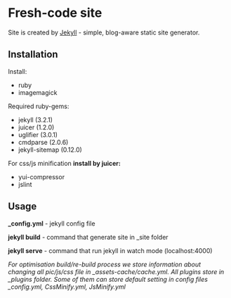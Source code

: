 # Fresh-code site
Site is created by [Jekyll] - simple, blog-aware static site generator.
## Installation
Install: 
- ruby 
- imagemagick

Required ruby-gems:
- jekyll (3.2.1)
- juicer (1.2.0)
- uglifier (3.0.1)
- cmdparse (2.0.6)
- jekyll-sitemap (0.12.0)

For css/js minification **install by juicer:**
- yui-compressor
- jslint

## Usage
**_config.yml**  - jekyll config file

**jekyll build** - command that generate site in _site folder

**jekyll serve** - command that run jekyll in watch mode (localhost:4000)

*For optimisation build/re-build process we store information about changing all pic/js/css file in _assets-cache/cache.yml.
 All plugins store in _plugins folder. Some of them can store default setting in config files _config.yml, CssMinify.yml, JsMinify.yml*

[Jekyll]: <https://jekyllrb.com>